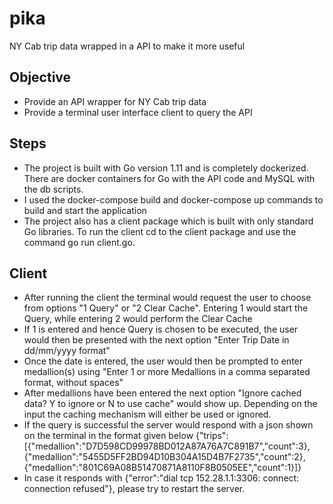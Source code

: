 # pika
NY Cab trip data wrapped in a API to make it more useful

## Objective
- Provide an API wrapper for NY Cab trip data
- Provide a terminal user interface client to query the API

## Steps
- The project is built with Go version 1.11 and is completely dockerized. There are docker containers for Go with the API code and MySQL with the db scripts.
- I used the docker-compose build and docker-compose up commands to build and start the application
- The project also has a client package which is built with only standard Go libraries. To run the client cd to the client package and use the command go run client.go.

## Client
- After running the client the terminal would request the user to choose from options "1 Query" or "2 Clear Cache". Entering 1 would start the Query, while entering 2 would perform the Clear Cache
- If 1 is entered and hence Query is chosen to be executed, the user would then be presented with the next option "Enter Trip Date in dd/mm/yyyy format"
- Once the date is entered, the user would then be prompted to enter medallion(s) using "Enter 1 or more Medallions in a comma separated format, without spaces"
- After medallions have been entered the next option "Ignore cached data? Y to ignore or N to use cache" would show up. Depending on the input the caching mechanism will either be used or ignored. 
- If the query is successful the server would respond with a json shown on the terminal in the format given below
{"trips":[{"medallion":"D7D598CD99978BD012A87A76A7C891B7","count":3},{"medallion":"5455D5FF2BD94D10B304A15D4B7F2735","count":2},{"medallion":"801C69A08B51470871A8110F8B0505EE","count":1}]}
- In case it responds with {"error":"dial tcp 152.28.1.1:3306: connect: connection refused"}, please try to restart the server.
